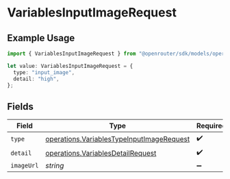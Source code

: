 # VariablesInputImageRequest

## Example Usage

```typescript
import { VariablesInputImageRequest } from "@openrouter/sdk/models/operations";

let value: VariablesInputImageRequest = {
  type: "input_image",
  detail: "high",
};
```

## Fields

| Field                                                                                                  | Type                                                                                                   | Required                                                                                               | Description                                                                                            |
| ------------------------------------------------------------------------------------------------------ | ------------------------------------------------------------------------------------------------------ | ------------------------------------------------------------------------------------------------------ | ------------------------------------------------------------------------------------------------------ |
| `type`                                                                                                 | [operations.VariablesTypeInputImageRequest](../../models/operations/variablestypeinputimagerequest.md) | :heavy_check_mark:                                                                                     | N/A                                                                                                    |
| `detail`                                                                                               | [operations.VariablesDetailRequest](../../models/operations/variablesdetailrequest.md)                 | :heavy_check_mark:                                                                                     | N/A                                                                                                    |
| `imageUrl`                                                                                             | *string*                                                                                               | :heavy_minus_sign:                                                                                     | N/A                                                                                                    |